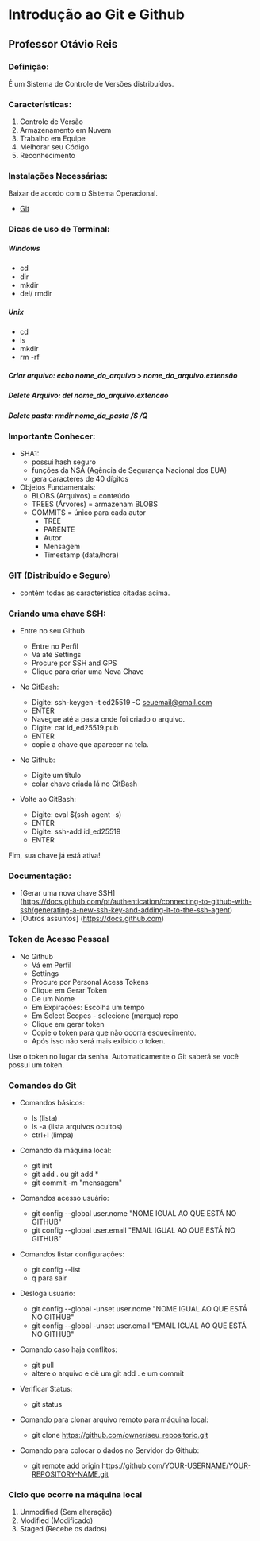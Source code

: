 # Introdução ao Git e Github
## Professor Otávio Reis

### Definição:

É um Sistema de Controle de Versões distribuídos.

### Características:

1. Controle de Versão
2. Armazenamento em Nuvem
3. Trabalho em Equipe
4. Melhorar seu Código
5. Reconhecimento

### Instalações Necessárias:

Baixar de acordo com o Sistema Operacional.

- [Git](https://git-scm.com/)

### Dicas de uso de Terminal:

##### Windows

- cd
- dir
- mkdir
- del/ rmdir

##### Unix

- cd
- ls
- mkdir
- rm -rf

##### Criar arquivo: echo nome_do_arquivo > nome_do_arquivo.extensão

##### Delete Arquivo: del nome_do_arquivo.extencao

##### Delete pasta: rmdir nome_da_pasta /S /Q

### Importante Conhecer:

- SHA1:
	* possui hash seguro
	* funções da NSA (Agência de Segurança Nacional dos EUA)
	* gera caracteres de 40 dígitos
- Objetos Fundamentais:
	* BLOBS (Arquivos) = conteúdo
	* TREES (Árvores) = armazenam BLOBS
	* COMMITS = único para cada autor
		* TREE
		* PARENTE
		* Autor
		* Mensagem
		* Timestamp (data/hora)

### GIT (Distribuído e Seguro)

- contém todas as característica citadas acima.

### Criando uma chave SSH:

- Entre no seu Github
	* Entre no Perfil
	* Vá até Settings
	* Procure por SSH and GPS
	* Clique para criar uma Nova Chave

- No GitBash:
	* Digite: ssh-keygen -t ed25519 -C seuemail@email.com
	* ENTER
	* Navegue até a pasta onde foi criado o arquivo.
	* Digite: cat id_ed25519.pub
	* ENTER
	* copie a chave que aparecer na tela.

- No Github:
	* Digite um título
	* colar chave criada lá no GitBash

- Volte ao GitBash:
	* Digite: eval $(ssh-agent -s)
	* ENTER
	* Digite: ssh-add id_ed25519
	* ENTER

Fim, sua chave já está ativa!

### Documentação:

- [Gerar uma nova chave SSH] (https://docs.github.com/pt/authentication/connecting-to-github-with-ssh/generating-a-new-ssh-key-and-adding-it-to-the-ssh-agent)
- [Outros assuntos] (https://docs.github.com)

### Token de Acesso Pessoal

- No Github
	* Vá em Perfil
	* Settings
	* Procure por Personal Acess Tokens
	* Clique em Gerar Token
	* De um Nome
	* Em Expirações: Escolha um tempo
	* Em Select Scopes - selecione (marque) repo
	* Clique em gerar token
	* Copie o token para que não ocorra esquecimento.
	* Após isso não será mais exibido o token.

Use o token no lugar da senha.
Automaticamente o Git saberá se você possui um token.


### Comandos do Git

- Comandos básicos:
	* ls (lista)
	* ls -a (lista arquivos ocultos)	
	* ctrl+l (limpa)
	
- Comando da máquina local:
	* git init
	* git add . ou git add *
	* git commit -m "mensagem"

- Comandos acesso usuário:
	* git config --global user.nome "NOME IGUAL AO QUE ESTÁ NO GITHUB"
	* git config --global user.email "EMAIL IGUAL AO QUE ESTÁ NO GITHUB" 

- Comandos listar configurações:
	* git config --list
	* q para sair

- Desloga usuário:
	* git config --global -unset user.nome "NOME IGUAL AO QUE ESTÁ NO GITHUB"
	* git config --global -unset user.email "EMAIL IGUAL AO QUE ESTÁ NO GITHUB" 

- Comando caso haja conflitos:
	* git pull
	* altere o arquivo e dê um git add . e um commit

- Verificar Status:
	* git status

- Comando para clonar arquivo remoto para máquina local:
	* git clone https://github.com/owner/seu_repositorio.git

- Comando para colocar o dados no Servidor do Github:
	* git remote add origin https://github.com/YOUR-USERNAME/YOUR-REPOSITORY-NAME.git

### Ciclo que ocorre na máquina local

1. Unmodified (Sem alteração)
2. Modified (Modificado)
3. Staged (Recebe os dados)
